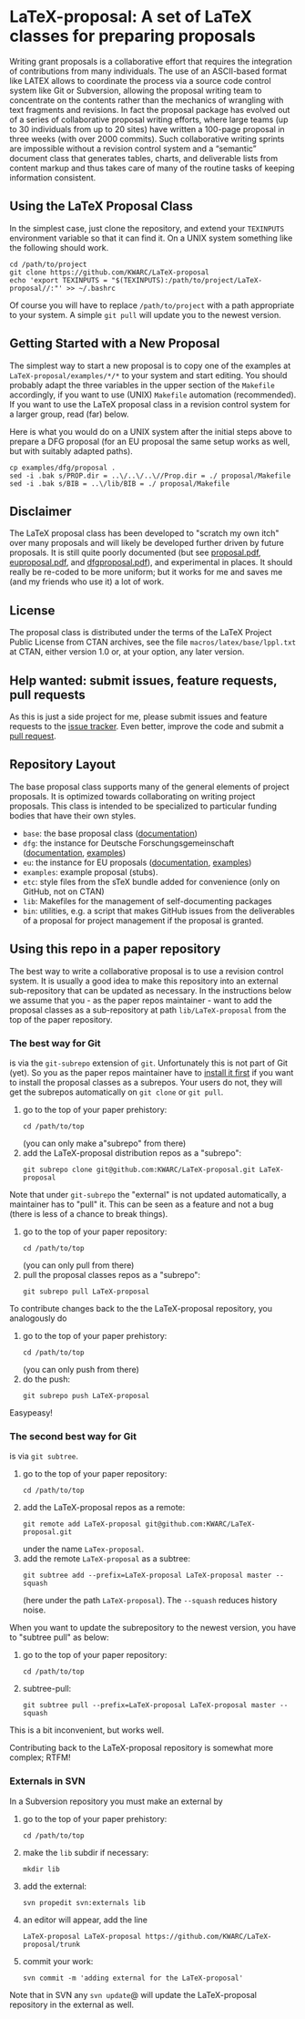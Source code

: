 # LaTeX-proposal: A set of LaTeX classes for preparing proposals

Writing grant proposals is a collaborative effort that requires the integration of
contributions from many individuals. The use of an ASCII-based format like LATEX allows to
coordinate the process via a source code control system like Git or Subversion, allowing
the proposal writing team to concentrate on the contents rather than the mechanics of
wrangling with text fragments and revisions. In fact the proposal package has evolved out
of a series of collaborative proposal writing efforts, where large teams (up to 30
individuals from up to 20 sites) have written a 100-page proposal in three weeks (with
over 2000 commits). Such collaborative writing sprints are impossible without a revision
control system and a “semantic” document class that generates tables, charts, and
deliverable lists from content markup and thus takes care of many of the routine tasks of
keeping information consistent.

## Using the LaTeX Proposal Class

In the simplest case, just clone the repository, and extend your `TEXINPUTS`
environment variable so that it can find it. On a UNIX system something like the following
should work.
```
cd /path/to/project
git clone https://github.com/KWARC/LaTeX-proposal
echo 'export TEXINPUTS = "$(TEXINPUTS):/path/to/project/LaTeX-proposal//:"' >> ~/.bashrc
```
Of course you will have to replace `/path/to/project` with a path appropriate to
your system. A simple `git pull` will update you to the newest version.

## Getting Started with a New Proposal

The simplest way to start a new proposal is to copy one of the examples at
`LaTeX-proposal/examples/*/*` to your system and start editing. You should probably adapt
the three variables in the upper section of the `Makefile` accordingly, if you want to use
(UNIX) `Makefile` automation (recommended). If you want to use the LaTeX proposal class in
a revision control system for a larger group, read (far) below.

Here is what you would do on a UNIX system after the initial steps above to prepare a DFG
proposal (for an EU proposal the same setup works as well, but with suitably adapted
paths). 
```
cp examples/dfg/proposal .
sed -i .bak s/PROP.dir = ..\/..\/..\//Prop.dir = ./ proposal/Makefile
sed -i .bak s/BIB = ..\/lib/BIB = ./ proposal/Makefile
```

## Disclaimer

The LaTeX proposal class has been developed to "scratch my own itch" over many proposals
and will likely be developed further driven by future proposals. It is still quite poorly
documented (but see [proposal.pdf](base/proposal.pdf),
[euproposal.pdf](eu/euproposal.pdf), and [dfgproposal.pdf](dfg/dfgproposal.pdf)), and
experimental in places. It should really be re-coded to be more uniform; but it works for
me and saves me (and my friends who use it) a lot of work.

## License

The proposal class is distributed under the terms of the LaTeX Project Public License from
CTAN archives, see the file `macros/latex/base/lppl.txt` at CTAN, either version 1.0 or, at your
option, any later version.

## Help wanted: submit issues, feature requests, pull requests

As this is just a side project for me, please submit issues and feature requests to the
[issue tracker](issues). Even better, improve the code and submit a
[pull request](https://help.github.com/articles/about-pull-requests/).

## Repository Layout

The base proposal class supports many of the general elements of project proposals. It is
optimized towards collaborating on writing project proposals. This class is intended to be
specialized to particular funding bodies that have their own styles.

* `base`: the base proposal class ([documentation](https://github.com/KWARC/LaTeX-proposal/tree/master/base/proposal.pdf))
* `dfg`: the instance for Deutsche Forschungsgemeinschaft ([documentation](https://github.com/KWARC/LaTeX-proposal/tree/master/dfg/dfgproposal.pdf), [examples](https://github.com/KWARC/LaTeX-proposal/tree/master/examples/dfg))
* `eu`: the instance for EU proposals ([documentation](https://github.com/KWARC/LaTeX-proposal/tree/master/eu/euproposal.pdf), [examples](https://github.com/KWARC/LaTeX-proposal/tree/master/examples/eu))
* `examples`: example proposal (stubs). 
* `etc`: style files from the sTeX bundle added for convenience (only on GitHub, not on CTAN)
* `lib`: Makefiles for the management of self-documenting packages
* `bin`: utilities, e.g. a script that makes GitHub issues from the deliverables of a proposal for project management if the proposal is granted. 


## Using this repo in a paper repository

The best way to write a collaborative proposal is to use a revision control system. It is
usually a good idea to make this repository into an external sub-repository that can be
updated as necessary. In the instructions below we assume that you - as the paper repos
maintainer - want to add the proposal classes as a sub-repository at path
`lib/LaTeX-proposal` from the top of the paper repository.

### The best way for Git

is via the `git-subrepo` extension of `git`. Unfortunately this is not part of Git
(yet). So you as the paper repos maintainer have to
[install it first](https://github.com/git-commands/git-subrepo#readme) if you want to
install the proposal classes as a subrepos. Your users do not, they will get the subrepos
automatically on `git clone` or `git pull`.

1. go to the top of your paper prehistory:
    ```
    cd /path/to/top
    ```
    (you can only make a"subrepo" from there)
2. add the LaTeX-proposal distribution repos as a "subrepo":
    ```
    git subrepo clone git@github.com:KWARC/LaTeX-proposal.git LaTeX-proposal
    ```

Note that under `git-subrepo` the "external" is not updated automatically, a
maintainer has to "pull" it. This can be seen as a feature and not a bug (there is less of
a chance to break things).

1. go to the top of your paper repository:
    ```
    cd /path/to/top
    ```
    (you can only pull from there)
2. pull the proposal classes repos as a "subrepo":
    ```
    git subrepo pull LaTeX-proposal
    ```

To contribute changes back to the the LaTeX-proposal repository, you analogously do 

1. go to the top of your paper prehistory:
    ```
    cd /path/to/top
    ```
    (you can only push from there)
2. do the push:
    ```
    git subrepo push LaTeX-proposal
    ```

Easypeasy!

### The second best way for Git

is via `git subtree`. 

1. go to the top of your paper repository:
    ```
    cd /path/to/top
    ```
2. add the LaTeX-proposal repos as a remote:
    ```
    git remote add LaTeX-proposal git@github.com:KWARC/LaTeX-proposal.git
    ```
    under the name `LaTex-proposal`.
3. add the remote `LaTeX-proposal` as a subtree:
    ```
    git subtree add --prefix=LaTeX-proposal LaTeX-proposal master --squash
    ```
    (here under the path `LaTeX-proposal`). The `--squash` reduces history noise. 

When you want to update the subrepository to the newest version, you have to "subtree
pull" as below: 

1. go to the top of your paper repository:
    ```
    cd /path/to/top
    ```
2. subtree-pull:
    ```
    git subtree pull --prefix=LaTeX-proposal LaTeX-proposal master --squash
    ```

This is a bit inconvenient, but works well.

Contributing back to the LaTeX-proposal repository is somewhat more complex; RTFM!

### Externals in SVN

In a Subversion repository you must make an external by

1. go to the top of your paper prehistory:
    ```
    cd /path/to/top
    ```
2. make the `lib` subdir if necessary:
    ```
    mkdir lib
    ```
3. add the external:
    ```
    svn propedit svn:externals lib
    ```
4. an editor will appear, add the line
    ```
    LaTeX-proposal LaTeX-proposal https://github.com/KWARC/LaTeX-proposal/trunk
    ```
5. commit your work:
    ```
    svn commit -m 'adding external for the LaTeX-proposal'
    ```

Note that in SVN any `svn update`@ will update the LaTeX-proposal repository in the
external as well.

